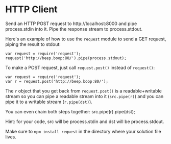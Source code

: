 # HTTP Client

Send an HTTP POST request to http://localhost:8000 and pipe process.stdin into
it. Pipe the response stream to process.stdout.

Here's an example of how to use the `request` module to send a GET request,
piping the result to stdout:

    var request = require('request');
    request('http://beep.boop:80/').pipe(process.stdout);

To make a POST request, just call `request.post()` instead of `request()`:

    var request = require('request');
    var r = request.post('http://beep.boop:80/');
    
The `r` object that you get back from `request.post()` is a readable+writable
stream so you can pipe a readable stream into it (`src.pipe(r)`) and you can
pipe it to a writable stream (`r.pipe(dst)`).

You can even chain both steps together: src.pipe(r).pipe(dst);

Hint: for your code, src will be process.stdin and dst will be process.stdout.

Make sure to `npm install request` in the directory where your solution file
lives.
